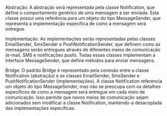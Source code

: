 Abstração: A abstração será representada pela classe Notification, que define o comportamento genérico de uma mensagem a ser enviada. Esta classe possui uma referência para um objeto do tipo MessageSender, que representa a implementação específica de como a mensagem será entregue.

Implementação: As implementações serão representadas pelas classes EmailSender, SmsSender e PushNotificationSender, que definem como as mensagens serão entregues através de diferentes meios de comunicação (e-mail, SMS e notificações push). Todas essas classes implementam a interface MessageSender, que define métodos para enviar mensagens.

Bridge: O padrão Bridge é representado pela conexão entre a classe Notification (abstração) e as classes EmailSender, SmsSender e PushNotificationSender (implementações). A classe Notification referencia um objeto do tipo MessageSender, mas não se preocupa com os detalhes específicos de como a mensagem será entregue em cada meio de comunicação. Isso permite que novos meios de comunicação sejam adicionados sem modificar a classe Notification, mantendo-a desacoplada das implementações específicas.